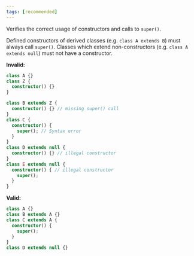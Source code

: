 ```yaml
---
tags: [recommended]
---
```


Verifies the correct usage of constructors and calls to `super()`.

Defined constructors of derived classes (e.g. `class A extends B`) must always
call `super()`. Classes which extend non-constructors (e.g.
`class A extends null`) must not have a constructor.

**Invalid:**

```typescript
class A {}
class Z {
  constructor() {}
}

class B extends Z {
  constructor() {} // missing super() call
}
class C {
  constructor() {
    super(); // Syntax error
  }
}
class D extends null {
  constructor() {} // illegal constructor
}
class E extends null {
  constructor() { // illegal constructor
    super();
  }
}
```

**Valid:**

```typescript
class A {}
class B extends A {}
class C extends A {
  constructor() {
    super();
  }
}
class D extends null {}
```
